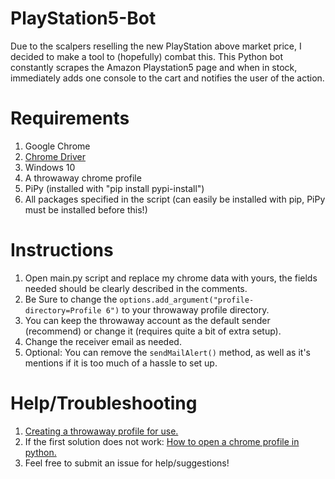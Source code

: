# PlayStation5-Bot

Due to the scalpers reselling the new PlayStation above market price, I decided to make a tool to (hopefully) combat this. This Python bot constantly scrapes the Amazon Playstation5 page and when in stock, immediately adds one console to the cart and notifies the user of the action.

# Requirements

1. Google Chrome
2. [Chrome Driver](https://chromedriver.chromium.org/)
3. Windows 10
4. A throwaway chrome profile
5. PiPy (installed with "pip install pypi-install")
6. All packages specified in the script (can easily be installed with pip, PiPy must be installed before this!)

# Instructions

1. Open main.py script and replace my chrome data with yours, the fields needed should be clearly described in the comments.
2. Be Sure to change the `options.add_argument("profile-directory=Profile 6")` to your throwaway profile directory.
3. You can keep the throwaway account as the default sender (recommend) or change it (requires quite a bit of extra setup).
4. Change the receiver email as needed.
5. Optional: You can remove the `sendMailAlert()` method, as well as it's mentions if it is too much of a hassle to set up.

# Help/Troubleshooting

1. [Creating a throwaway profile for use.](https://stackoverflow.com/questions/52394408/how-to-use-chrome-profile-in-selenium-webdriver-python-3/52399027#52399027)
2. If the first solution does not work: [How to open a chrome profile in python.](https://stackoverflow.com/questions/52394408/how-to-use-chrome-profile-in-selenium-webdriver-python-3/52399027#52399027)
3. Feel free to submit an issue for help/suggestions!
